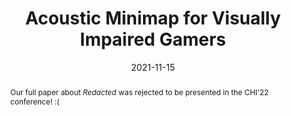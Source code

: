 ---
title: Acoustic Minimap for Visually Impaired Gamers
image: "https://rgonzalezp.github.io/src/assets/img/general/rejected.png"
date: 2021-11-15
abstract: "Our full paper about *Redacted* was rejected to be presented in the CHI'22 conference! :("
---